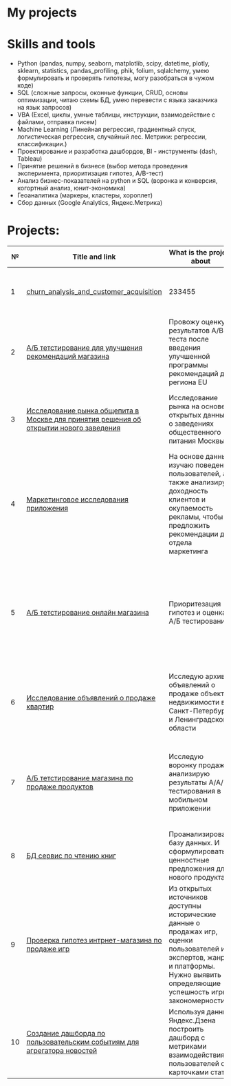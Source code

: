 # My projects

# Skills and tools
- Python (pandas, numpy, seaborn, matplotlib, scipy, datetime, plotly, sklearn, statistics, pandas_profiling, phik, folium, sqlalchemy, умею формулировать и проверять гипотезы, могу разобраться в чужом коде)
- SQL (сложные запросы, оконные функции, CRUD, основы оптимизации, читаю схемы БД, умею перевести с языка заказчика на язык запросов)
- VBA (Excel, циклы, умные таблицы, инструкции, взаимодействие с файлами, отправка писем)
- Machine Learning (Линейная регрессия, градиентный спуск, логистическая регрессия, случайный лес. Метрики: регрессии, классификации.)
- Проектирование и разработка дашбордов, BI - инструменты (dash, Tableau)
- Принятие решений в бизнесе (выбор метода проведения эксперимента, приоритизация гипотез, A/B-тест)
- Анализ бизнес-показателей на python и SQL (воронка и конверсия, когортный анализ, юнит-экономика)
- Геоаналитика (маркеры, кластеры, хороплет)
- Сбор данных (Google Analytics, Яндекс.Метрика)

# Projects:

| №| Title and link | What is the project about                                                     | Skills and tools           |  
|-----------|-------------------|------------------------------------------------------------------|-----------------------------------|
|1              |[churn_analysis_and_customer_acquisition](churn_analysis_and_customer_acquisition/)|233455|`pandas` `matplotlib` `numpy` `seaborn` `sklearn` `scipy` `statistics` `pandas_profiling` `phik`|
|2              |[A/Б тетстирование для улучшения рекомендаций магазина](improved_recommendation_system_A_B_test/)|Провожу оценку результатов A/B-теста после введения улучшенной программы рекомендаций для региона EU|`Python` `A/B-тестирование` `pandas` `scipy.stats` `datetime` `seaborn` `matplotlib.pyplot` `numpy` `plotly`|
|3              |[Исследование рынка общепита в Москве для принятия решения об открытии нового заведения](market_of_public_catering_establishments_in_moscow/)|Исследование рынка на основе открытых данных о заведениях общественного питания Москвы|`Python` `A/B-тестирование` `визуализация данных` `pandas` `matplotlib` `numpy` `seaborn` `pandas_profiling` `folium`|
|4              |[Маркетинговое исследования приложения](marketing_research/)|На основе данных изучаю поведение пользователей, а также анализирую доходность клиентов и окупаемость рекламы, чтобы предложить рекомендации для отдела маркетинга|`Python` `когортный анализ` `юнит-экономика` `продуктовые метрики` `pandas` `numpy` `datetime` `seaborn` `matplotlib`|
|5              |[A/Б тетстирование онлайн магазина](online_store_A_B_test/)|Приоритезация гипотез и оценка А/Б тестирования|`Python` `A/B-тестирование` `проверка статистических гипотез` `событийная аналитика` `продуктовые метрики` `визуализация данных` `pandas` `matplotlib` `datetime` `numpy` `scipy` `pandas.plotting`|
|6              |[Исследование объявлений о продаже квартир](property_for_sale/)|Исследую архив объявлений о продаже объектов недвижимости в Санкт-Петербурге и Ленинградской области|`Python` `предобработка данных` `исследовательский анализ данных` `визуализация данных` `pandas` `seaborn` `numpy` `matplotlib`|
|7              |[A/Б тетстирование магазина по продаже продуктов](startup_selling_food/)|Исследую воронку продаж и анализирую результаты A/A/B-тестирования в мобильном приложении|`событийная аналитика` `продуктовые метрики` `проверка статистических гипотез` `Python` `A/B-тестирование` `визуализация данных` `pandas` `matplotlib` `numpy` `scipy.stats` `plotly`|
|8              |[БД сервис по чтению книг](subscription_book_reading_service/)|Проанализировать базу данных. И сформулировать ценностные предложения для нового продукта.|`Python` `EDA` `PostgreSQL` `pandas` `sqlalchemy`|
|9              |[Проверка гипотез интрнет-магазина по продаже игр](video_game_store/)|Из открытых источников доступны исторические данные о продажах игр, оценки пользователей и экспертов, жанры и платформы. Нужно выявить определяющие успешность игры закономерности.|`Python` `предобработка данных` `исследовательский анализ данных` `проверка статистических гипотез` `описательная статистика` `pandas` `numpy` `seaborn` `matplotlib.pyplot` `scipy`|
|10              |[Создание дашборда по пользовательским событиям для агрегатора новостей](yandex_dzen_dashboard/)|Используя данные Яндекс.Дзена построить дашборд с метриками взаимодействия пользователей с карточками статей|`Python` `PostgreSQL` `dash` `Tableau` `построение дашбордов` `продуктовые метрики` `pandas` `sqlalchemy`|
